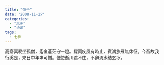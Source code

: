 ```yaml
---
title: "亱坐"
date: "2008-11-25"
categories: 
  - "文字"
  - "诗词"
tags:
  - 七律
---
```


高齋冥寂坐孤僧，遙亱蒼茫守一燈。驟雨疾風有時止，賓鴻旅雁無休征。今吾故我行奚是，來日中年味可憎。便使逝川遮不住，不辭流水结玄冰。
